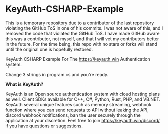 # KeyAuth-CSHARP-Example

This is a temporary repository due to a contributor of the last repository violating the GitHub ToS in one of his commits. I was not aware of this, and I removed the code that violated the GitHub ToS. I have made GitHub aware this was a contributor, not myself, and that I will vet my contributors better in the future. For the time being, this repo with no stars or forks will stand until the original one is hopefully restored.

KeyAuth CSHARP Example For The https://keyauth.win Authentication system.

Change 3 strings in program.cs and you're ready.


**What is KeyAuth?**

KeyAuth is an Open source authentication system with cloud hosting plans as well. Client SDKs available for C++, C#, Python, Rust, PHP, and VB.NET. KeyAuth several unique features such as memory streaming, webhook function where you can send requests to API without leaking the API, discord webhook notifications, ban the user securely through the application at your discretion. Feel free to join https://keyauth.win/discord/ if you have questions or suggestions.

